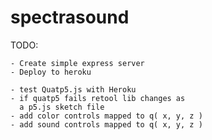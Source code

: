 # spectrasound

TODO:

    - Create simple express server
    - Deploy to heroku
  
    - test Quatp5.js with Heroku
    - if quatp5 fails retool lib changes as
      a p5.js sketch file
    - add color controls mapped to q( x, y, z )
    - add sound controls mapped to q( x, y, z )
